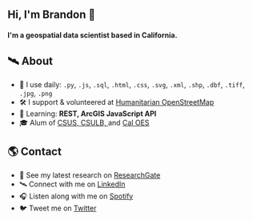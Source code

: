 ## Hi, I'm Brandon 👋

#### I'm a geospatial data scientist based in California.

## 🛰 About
- 🧰 I use daily: `.py`, `.js`,  `.sql`, `.html`, `.css`, `.svg`, `.xml`, `.shp`, `.dbf`, `.tiff`, `.jpg`, `.png`
- 🛠 I support & volunteered at <a href="https://www.hotosm.org"/>Humanitarian OpenStreetMap</a>
- 🌱 Learning: **REST, ArcGIS JavaScript API**
- 🎓 Alum of <a href="https://www.csus.edu"/>CSUS, </a><a href="https://www.csulb.edu"/>CSULB, </a>and <a href="https://www.caloes.ca.gov"/>Cal OES</a>

## 🌎 Contact
- 🚀 See my latest research on <a href="https://www.researchgate.net/profile/Brandon-George">ResearchGate</a>
- 🛰️ Connect with me on <a href="https://www.linkedin.com/in/brandonjgeo/">LinkedIn</a>
- 🎧 Listen along with me on <a href="https://open.spotify.com/user/brandonjgeo">Spotify</a>
- 🐦 Tweet me on <a href="https://twitter.com/brandonjgeo/">Twitter</a>


